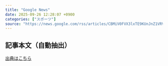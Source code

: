 ```yaml
---
title: "Google News"
date: 2025-09-26 12:28:07 +0900
categories: ["スポーツ"]
source: "https://news.google.com/rss/articles/CBMiV0FVX3lxTE9KUnJnZ1VRVk9adXhXQzRIaGJla1pQWkpmcXZSOEpmRWVJRzhQUmt5THh4M2RrOFJXcTFoNHA0d1p3TzhjMHU5YTY2cUdJYWhudUpvUWMwbw?oc=5"
---
```


## 記事本文（自動抽出）
<body class="y0K44d EA71Tc" id="readabilityBody"></body>

[出典はこちら](https://news.google.com/rss/articles/CBMiV0FVX3lxTE9KUnJnZ1VRVk9adXhXQzRIaGJla1pQWkpmcXZSOEpmRWVJRzhQUmt5THh4M2RrOFJXcTFoNHA0d1p3TzhjMHU5YTY2cUdJYWhudUpvUWMwbw?oc=5)
